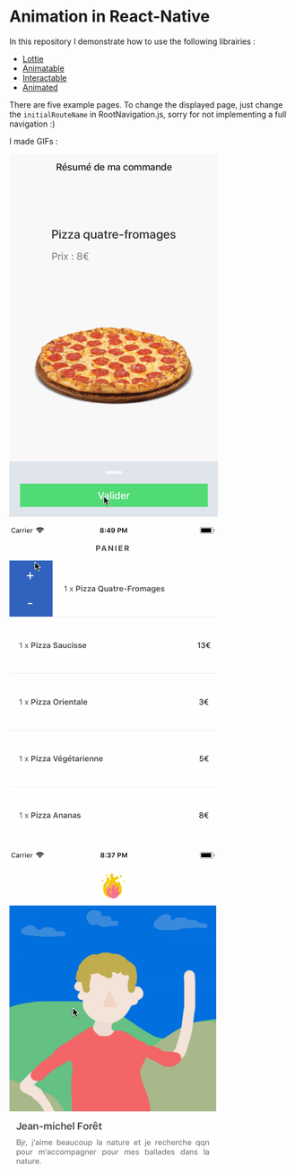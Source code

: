 # Animation in React-Native

In this repository I demonstrate how to use the following librairies :

- [Lottie](https://github.com/airbnb/lottie-react-native)
- [Animatable](https://github.com/oblador/react-native-animatable)
- [Interactable](https://github.com/wix/react-native-interactable)
- [Animated](https://facebook.github.io/react-native/docs/animated.html)

There are five example pages. To change the displayed page, just change the `initialRouteName` in RootNavigation.js, sorry
for not implementing a full navigation :)

I made GIFs :

![pizza](./documentation/home.gif)

![pizza](./documentation/pizza.gif)

![pizza](./documentation/tonder.gif)
